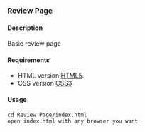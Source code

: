 ### Review Page
#### Description
Basic review page
#### Requirements
- HTML version [HTML5](https://tr.wikipedia.org/wiki/HTML5).
- CSS version [CSS3](https://en.wikipedia.org/wiki/CSS)
#### Usage
```
cd Review Page/index.html
open index.html with any browser you want
```
